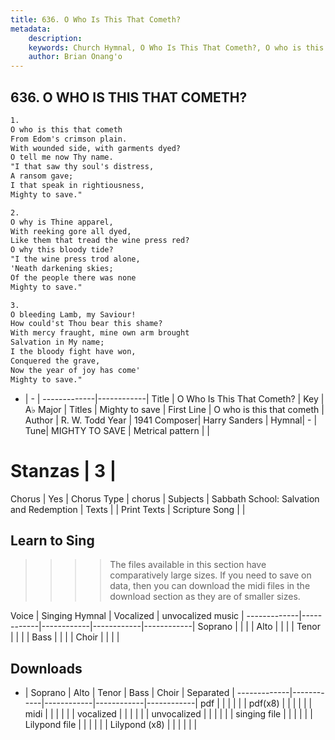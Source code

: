 ```yaml
---
title: 636. O Who Is This That Cometh?
metadata:
    description: 
    keywords: Church Hymnal, O Who Is This That Cometh?, O who is this that cometh , Mighty to save
    author: Brian Onang'o
---
```



## 636. O WHO IS THIS THAT COMETH?

```txt
1.
O who is this that cometh 
From Edom's crimson plain. 
With wounded side, with garments dyed? 
O tell me now Thy name. 
"I that saw thy soul's distress, 
A ransom gave; 
I that speak in rightiousness, 
Mighty to save." 

2.
O why is Thine apparel, 
With reeking gore all dyed, 
Like them that tread the wine press red? 
O why this bloody tide? 
"I the wine press trod alone, 
'Neath darkening skies; 
Of the people there was none 
Mighty to save." 

3.
O bleeding Lamb, my Saviour! 
How could'st Thou bear this shame? 
With mercy fraught, mine own arm brought 
Salvation in My name; 
I the bloody fight have won, 
Conquered the grave, 
Now the year of joy has come' 
Mighty to save."
```

- |   -  |
-------------|------------|
Title | O Who Is This That Cometh? |
Key | A♭ Major |
Titles | Mighty to save |
First Line | O who is this that cometh  |
Author | R. W. Todd
Year | 1941
Composer| Harry Sanders |
Hymnal|  - |
Tune| MIGHTY TO SAVE |
Metrical pattern | |
# Stanzas | 3 |
Chorus | Yes |
Chorus Type | chorus |
Subjects | Sabbath School: Salvation and Redemption |
Texts |  |
Print Texts | 
Scripture Song |  |
  
## Learn to Sing

>>>> The files available in this section have comparatively large sizes. If you need to save on data, then you can download the midi files in the download section as they are of smaller sizes.

Voice |  Singing Hymnal | Vocalized | unvocalized music |
-------------|------------|------------|------------|------------|
Soprano | | | |
Alto | | | |
Tenor | | | |
Bass | | | |
Choir | | | |

## Downloads

- |  Soprano | Alto | Tenor | Bass | Choir | Separated |
-------------|------------|------------|------------|------------|
pdf | | | | | |
pdf(x8) | | | | | |
midi | | | | | |
vocalized | | | | | |
unvocalized | | | | | |
singing file | | | | | |
Lilypond file | | | | | |
Lilypond (x8) | | | | | |
  